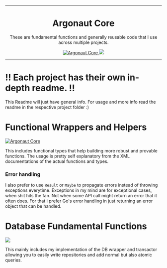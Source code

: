 <hr/>
<h1 align="center">
	Argonaut Core
</h1>
<p align="center">
    These are fundamental functions and generally reusable code that I use across multiple projects.
</p>
<p align="center">
    <a href="https://www.nuget.org/packages/ArgonautCore">
        <img alt="Argonaut Core" src="https://img.shields.io/nuget/vpre/ArgonautCore.svg?maxAge=2592000?style=plastic">
    </a>
    <a href="https://www.nuget.org/packages/ArgonautCore.Database/">
        <img src="https://img.shields.io/nuget/vpre/ArgonautCore.Database.svg?maxAge=2592000?style=plastic">
    </a>
</p>
<hr/>

# !! Each project has their own in-depth readme. !!
This Readme will just have general info. For usage and more info read the readme in the respective project folder :)

# Functional Wrappers and Helpers
<a href="https://www.nuget.org/packages/ArgonautCore">
    <img alt="Argonaut Core" src="https://img.shields.io/nuget/vpre/ArgonautCore.svg?maxAge=2592000?style=plastic">
</a>

This includes functional types that help building more robust and provable functions. The usage is pretty
self explanatory from the XML documentations of the actual functions and types.

### Error handling
I also prefer to use `Result` or `Maybe` to propagate errors instead of throwing exceptions everytime. Exceptions in my mind are for exceptional cases, when shit hits the fan. Not when some API call might return an error that it often does. For that i prefer Go's error handling in just returning an error object that can be handled. 


# Database Fundamental Functions
<a href="https://www.nuget.org/packages/ArgonautCore.Database/">
    <img src="https://img.shields.io/nuget/vpre/ArgonautCore.Database.svg?maxAge=2592000?style=plastic">
</a>

This mainly includes my implementation of the DB wrapper and transactor allowing you 
to easily write repositories and add normal but also atomic queries.
